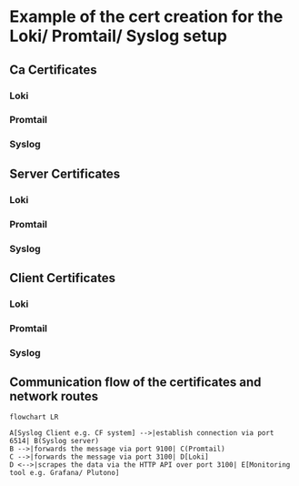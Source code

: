 # Example of the cert creation for the Loki/ Promtail/ Syslog setup

## Ca Certificates

### Loki

### Promtail

### Syslog

## Server Certificates

### Loki

### Promtail

### Syslog

## Client Certificates

### Loki

### Promtail

### Syslog

## Communication flow of the certificates and network routes

```mermaid
flowchart LR

A[Syslog Client e.g. CF system] -->|establish connection via port 6514| B(Syslog server)
B -->|forwards the message via port 9100| C(Promtail)
C -->|forwards the message via port 3100| D[Loki]
D <-->|scrapes the data via the HTTP API over port 3100| E[Monitoring tool e.g. Grafana/ Plutono]
```


